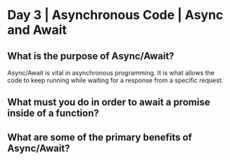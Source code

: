 # Day 3 | Asynchronous Code | Async and Await

## What is the purpose of Async/Await?
Async/Await is vital in asynchronous programming.  It is what allows the code to keep running while waiting for a response from a specific request.
## What must you do in order to await a promise inside of a function?


## What are some of the primary benefits of Async/Await?